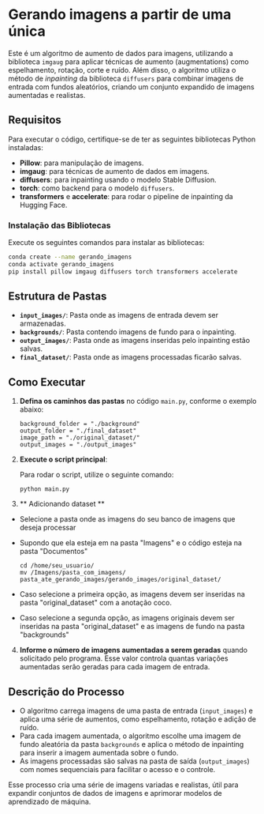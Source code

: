 
# Gerando imagens a partir de uma única

Este é um algoritmo de aumento de dados para imagens, utilizando a biblioteca `imgaug` para aplicar técnicas de aumento (augmentations) como espelhamento, rotação, corte e ruído. Além disso, o algoritmo utiliza o método de *inpainting* da biblioteca `diffusers` para combinar imagens de entrada com fundos aleatórios, criando um conjunto expandido de imagens aumentadas e realistas.



## Requisitos

Para executar o código, certifique-se de ter as seguintes bibliotecas Python instaladas:

- **Pillow**: para manipulação de imagens.
- **imgaug**: para técnicas de aumento de dados em imagens.
- **diffusers**: para inpainting usando o modelo Stable Diffusion.
- **torch**: como backend para o modelo `diffusers`.
- **transformers** e **accelerate**: para rodar o pipeline de inpainting da Hugging Face.

### Instalação das Bibliotecas

Execute os seguintes comandos para instalar as bibliotecas:

```bash
conda create --name gerando_imagens
conda activate gerando_imagens
pip install pillow imgaug diffusers torch transformers accelerate
```

## Estrutura de Pastas

- **`input_images/`**: Pasta onde as imagens de entrada devem ser armazenadas.
- **`backgrounds/`**: Pasta contendo imagens de fundo para o inpainting.
- **`output_images/`**: Pasta onde as imagens inseridas pelo inpainting estão salvas.
- **`final_dataset/`**: Pasta onde as imagens processadas ficarão salvas.



## Como Executar
1. **Defina os caminhos das pastas** no código `main.py`, conforme o exemplo abaixo:

    ```
    background_folder = "./background"
    output_folder = "./final_dataset"
    image_path = "./original_dataset/"
    output_images = "./output_images"
    ```

2. **Execute o script principal**:
   
   Para rodar o script, utilize o seguinte comando:
   
   ```
   python main.py
   ```


3.  ** Adicionando dataset **

 - Selecione a pasta onde as imagens do seu banco de imagens que deseja processar
 - Supondo que ela esteja em na pasta "Imagens" e o código esteja na pasta "Documentos"

  
    ```
    cd /home/seu_usuario/
    mv /Imagens/pasta_com_imagens/ pasta_ate_gerando_images/gerando_images/original_dataset/
    ```

- Caso selecione a primeira opção, as imagens devem ser inseridas na pasta "original_dataset" com a anotação coco.

- Caso selecione a segunda opção, as imagens originais devem ser inseridas na pasta "original_dataset" e as imagens de fundo na pasta "backgrounds"

4. **Informe o número de imagens aumentadas a serem geradas** quando solicitado pelo programa. Esse valor controla quantas variações aumentadas serão geradas para cada imagem de entrada.

## Descrição do Processo

- O algoritmo carrega imagens de uma pasta de entrada (`input_images`) e aplica uma série de aumentos, como espelhamento, rotação e adição de ruído.
- Para cada imagem aumentada, o algoritmo escolhe uma imagem de fundo aleatória da pasta `backgrounds` e aplica o método de inpainting para inserir a imagem aumentada sobre o fundo.
- As imagens processadas são salvas na pasta de saída (`output_images`) com nomes sequenciais para facilitar o acesso e o controle.

Esse processo cria uma série de imagens variadas e realistas, útil para expandir conjuntos de dados de imagens e aprimorar modelos de aprendizado de máquina.

